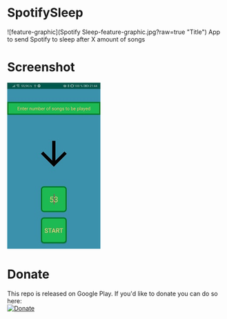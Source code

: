 # SpotifySleep
![feature-graphic](Spotify Sleep-feature-graphic.jpg?raw=true "Title")
App to send Spotify to sleep after X amount of songs  
# Screenshot
![Image of app](Screenshot_v1.1.jpg?raw=true "Title")
# Donate
This repo is released on Google Play. If you'd like to donate you can do so here:  
[![Donate](https://img.shields.io/badge/Donate-PayPal-green.svg)](https://www.paypal.com/cgi-bin/webscr?cmd=_s-xclick&hosted_button_id=7LRTVL9LVML5L&source=url)
